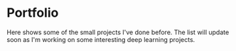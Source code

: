 # Portfolio

Here shows some of the small projects I've done before. The list will update soon as I'm working on some interesting deep learning projects.
